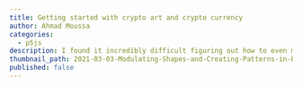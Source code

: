 ```yaml
---
title: Getting started with crypto art and crypto currency
author: Ahmad Moussa
categories:
  - p5js
description: I found it incredibly difficult figuring out how to even mint my first NFT, this is a quick guide on getting started. Specifically for the Tezos blockchain and the hic et nunc store.
thumbnail_path: 2021-03-03-Modulating-Shapes-and-Creating-Patterns-in-P5JS-with-Sines-and-Cosines.png
published: false
---
```

